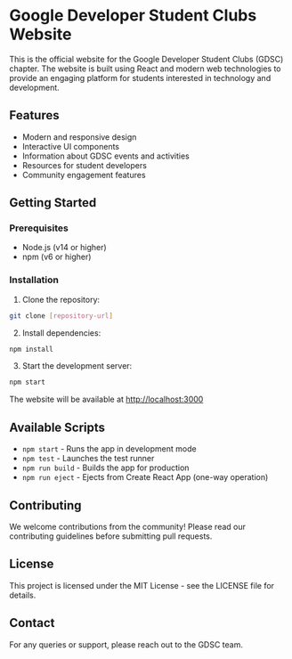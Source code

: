 # Google Developer Student Clubs Website

This is the official website for the Google Developer Student Clubs (GDSC) chapter. The website is built using React and modern web technologies to provide an engaging platform for students interested in technology and development.

## Features

- Modern and responsive design
- Interactive UI components
- Information about GDSC events and activities
- Resources for student developers
- Community engagement features

## Getting Started

### Prerequisites

- Node.js (v14 or higher)
- npm (v6 or higher)

### Installation

1. Clone the repository:
```bash
git clone [repository-url]
```

2. Install dependencies:
```bash
npm install
```

3. Start the development server:
```bash
npm start
```

The website will be available at [http://localhost:3000](http://localhost:3000)

## Available Scripts

- `npm start` - Runs the app in development mode
- `npm test` - Launches the test runner
- `npm run build` - Builds the app for production
- `npm run eject` - Ejects from Create React App (one-way operation)

## Contributing

We welcome contributions from the community! Please read our contributing guidelines before submitting pull requests.

## License

This project is licensed under the MIT License - see the LICENSE file for details.

## Contact

For any queries or support, please reach out to the GDSC team.
